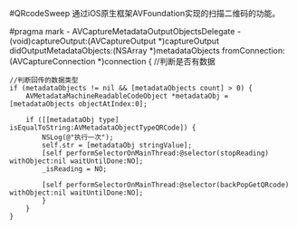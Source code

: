 #QRcodeSweep
通过iOS原生框架AVFoundation实现的扫描二维码的功能。



#pragma mark - AVCaptureMetadataOutputObjectsDelegate
	- (void)captureOutput:(AVCaptureOutput *)captureOutput didOutputMetadataObjects:(NSArray *)metadataObjects fromConnection:(AVCaptureConnection *)connection
	{
    //判断是否有数据
    
    //判断回传的数据类型
    if (metadataObjects != nil && [metadataObjects count] > 0) {
        AVMetadataMachineReadableCodeObject *metadataObj = [metadataObjects objectAtIndex:0];
        
        if ([[metadataObj type] isEqualToString:AVMetadataObjectTypeQRCode]) {
            NSLog(@"执行一次");
            self.str = [metadataObj stringValue];
            [self performSelectorOnMainThread:@selector(stopReading) withObject:nil waitUntilDone:NO];
            _isReading = NO;
            
            [self performSelectorOnMainThread:@selector(backPopGetQRcode) withObject:nil waitUntilDone:NO];
        	}
    	}
	}